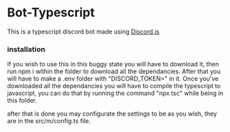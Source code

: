 # Bot-Typescript
This is a typescript discord bot made using [Discord.js](https://discord.js.org/#/)

 ### installation
If you wish to use this in this buggy state you will have to download it, then run npm i within the folder to download all the dependancies. After that you will have to make a .env folder with "DISCORD_TOKEN=<token>" in it.
Once you've downloaded all the dependancies you will have to compile the typescript to javascript, you can do that by running the command "npx tsc" while being in this folder.

after that is done you may configurate the settings to be as you wish, they are in the src/m/config.ts file. 